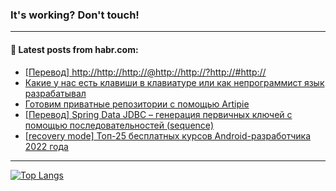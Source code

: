 ### It's working? Don't touch!

---
<!--
#### 🛠️ Technical stack:

![C++](https://img.shields.io/badge/C++-informational?logo=c%2B%2B&style=flat&logoColor=white&color=9C033A)
![Java](https://img.shields.io/badge/Java-informational?logo=java&style=flat&logoColor=white&color=007396)
![Kotlin](https://img.shields.io/badge/Kotlin-informational?logo=Kotlin&style=flat&logoColor=white&color=0095D5)
![JS](https://img.shields.io/badge/JS-informational?logo=javaScript&style=flat&logoColor=black&color=F7Df1E) <br>
![HTML5](https://img.shields.io/badge/HTML5-informational?logo=html5&style=flat&logoColor=white&color=E34F26)
![CSS3](https://img.shields.io/badge/CSS3-informational?logo=css3&style=flat&logoColor=white&color=157286)
![Sass](https://img.shields.io/badge/Saas-informational?logo=sass&style=flat&logoColor=white&color=hotpink)
![PHP](https://img.shields.io/badge/PHP-informational?logo=php&style=flat&logoColor=white&color=777BB4) <br>
![WebPAck](https://img.shields.io/badge/WebPack-informational?logo=webPack&style=flat&logoColor=white&color=FF6F00)
![Bootstrap](https://img.shields.io/badge/Bootstrap-informational?logo=Bootstrap&style=flat&logoColor=white&color=7952B3)
![MySQL](https://img.shields.io/badge/MySQL-informational?logo=MySQL&style=flat&logoColor=white&color=00f) <br>
![NodeJS](https://img.shields.io/badge/NodeJS-informational?logo=node.js&style=flat&logoColor=white&color=43853D)
![Spring](https://img.shields.io/badge/Spring-informational?logo=Spring&style=flat&logoColor=white&color=0A9EDC)
![Angular](https://img.shields.io/badge/Vue-informational?logo=vue.js&style=flat&logoColor=white&color=red)
![Git](https://img.shields.io/badge/Git-informational?logo=git&style=flat&logoColor=white&color=darkorange)

___
-->

#### 💬 Latest posts from habr.com:

<!-- BLOG-POST-LIST:START -->
- [[Перевод] http://http://http://@http://http://?http://#http://](https://habr.com/ru/post/687402/?utm_source=habrahabr&utm_medium=rss&utm_campaign=687402)
- [Какие у нас есть клавиши в клавиатуре или как непрограммист язык разрабатывал](https://habr.com/ru/post/687398/?utm_source=habrahabr&utm_medium=rss&utm_campaign=687398)
- [Готовим приватные репозитории с помощью Artipie](https://habr.com/ru/post/687394/?utm_source=habrahabr&utm_medium=rss&utm_campaign=687394)
- [[Перевод] Spring Data JDBC – генерация первичных ключей с помощью последовательностей &lpar;sequence&rpar;](https://habr.com/ru/post/687386/?utm_source=habrahabr&utm_medium=rss&utm_campaign=687386)
- [[recovery mode] Топ-25 бесплатных курсов Android-разработчика 2022 года](https://habr.com/ru/post/687376/?utm_source=habrahabr&utm_medium=rss&utm_campaign=687376)
<!-- BLOG-POST-LIST:END -->

---

[![Top Langs](https://github-readme-stats.vercel.app/api/top-langs/?username=zloylis&layout=compact&hide_border=true&theme=dracula)](https://github.com/zloylis)
